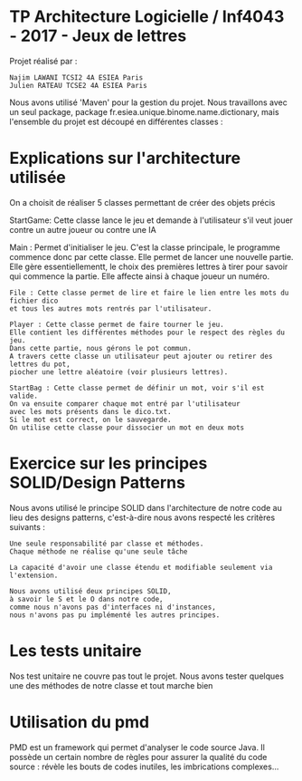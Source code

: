 # TP Architecture Logicielle / Inf4043 - 2017 - Jeux de lettres

Projet réalisé par :

    Najim LAWANI TCSI2 4A ESIEA Paris
    Julien RATEAU TCSE2 4A ESIEA Paris

Nous avons utilisé 'Maven' pour la gestion du projet. Nous travaillons avec un seul package, package fr.esiea.unique.binome.name.dictionary, mais l'ensemble du projet est découpé en différentes classes :

# Explications sur l'architecture utilisée

On a choisit de réaliser 5 classes permettant de créer des objets précis


  StartGame: Cette classe lance le jeu et demande à l'utilisateur s'il veut 
  jouer contre un autre joueur ou contre une IA
  
   Main : Permet d'initialiser le jeu. C'est la classe principale, 
   le programme commence donc par cette classe. Elle permet de lancer 
   une nouvelle partie. Elle gère essentiellementt, le choix des premières 
   lettres à tirer pour savoir qui commence la partie. 
   Elle affecte ainsi à chaque joueur un numéro.
   
   
   
    File : Cette classe permet de lire et faire le lien entre les mots du  fichier dico 
    et tous les autres mots rentrés par l'utilisateur.
    
    Player : Cette classe permet de faire tourner le jeu. 
    Elle contient les différentes méthodes pour le respect des règles du jeu.
    Dans cette partie, nous gérons le pot commun. 
    A travers cette classe un utilisateur peut ajouter ou retirer des lettres du pot, 
    piocher une lettre aléatoire (voir plusieurs lettres).
    
    StartBag : Cette classe permet de définir un mot, voir s'il est valide.
    On va ensuite comparer chaque mot entré par l'utilisateur 
    avec les mots présents dans le dico.txt.
    Si le mot est correct, on le sauvegarde.
    On utilise cette classe pour dissocier un mot en deux mots 

 
 # Exercice sur les principes SOLID/Design Patterns
 
 Nous avons utilisé le principe SOLID dans l'architecture de 
 notre code au lieu des designs patterns, 
 c'est-à-dire nous avons respecté les critères suivants :

    Une seule responsabilité par classe et méthodes.
    Chaque méthode ne réalise qu'une seule tâche

    La capacité d'avoir une classe étendu et modifiable seulement via l'extension.

    Nous avons utilisé deux principes SOLID,
    à savoir le S et le O dans notre code, 
    comme nous n'avons pas d'interfaces ni d'instances,
    nous n'avons pas pu implémenté les autres principes.
    
    
# Les tests unitaire

Nos test unitaire ne couvre pas tout le projet.
Nous avons tester quelques une des méthodes 
de notre classe et tout marche bien



# Utilisation du pmd

PMD est un framework qui permet d'analyser le code source Java.
Il possède un certain nombre de règles pour assurer la qualité 
du code source : révèle les bouts de codes inutiles, 
les imbrications complexes...


